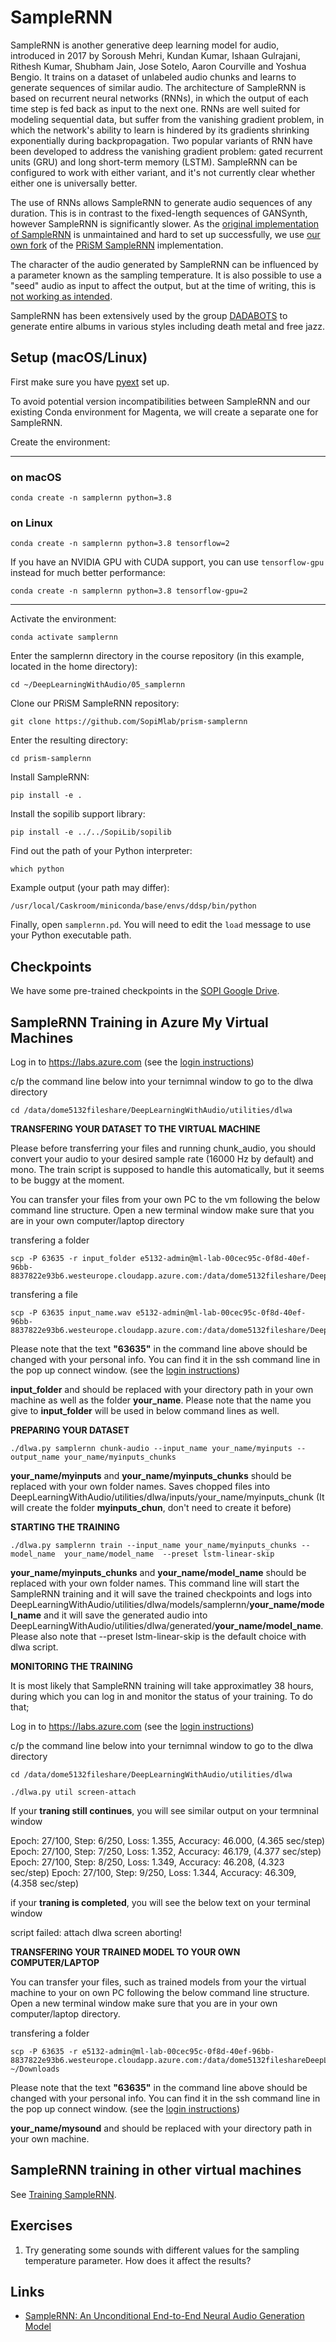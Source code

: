 # SampleRNN

SampleRNN is another generative deep learning model for audio, introduced in 2017 by Soroush Mehri, Kundan Kumar, Ishaan Gulrajani, Rithesh Kumar, Shubham Jain, Jose Sotelo, Aaron Courville and Yoshua Bengio. It trains on a dataset of unlabeled audio chunks and learns to generate sequences of similar audio. The architecture of SampleRNN is based on recurrent neural networks (RNNs), in which the output of each time step is fed back as input to the next one. RNNs are well suited for modeling sequential data, but suffer from the vanishing gradient problem, in which the network's ability to learn is hindered by its gradients shrinking exponentially during backpropagation. Two popular variants of RNN have been developed to address the vanishing gradient problem: gated recurrent units (GRU) and long short-term memory (LSTM). SampleRNN can be configured to work with either variant, and it's not currently clear whether either one is universally better.

The use of RNNs allows SampleRNN to generate audio sequences of any duration. This is in contrast to the fixed-length sequences of GANSynth, however SampleRNN is significantly slower. As the [original implementation of SampleRNN](https://github.com/soroushmehr/sampleRNN_ICLR2017) is unmaintained and hard to set up successfully, we use [our own fork](https://github.com/SopiMlab/prism-samplernn/) of the [PRiSM SampleRNN](https://github.com/rncm-prism/prism-samplernn/) implementation.

The character of the audio generated by SampleRNN can be influenced by a parameter known as the sampling temperature. It is also possible to use a "seed" audio as input to affect the output, but at the time of writing, this is [not working as intended](https://github.com/rncm-prism/prism-samplernn/issues/9#issuecomment-760905603).

SampleRNN has been extensively used by the group [DADABOTS](https://dadabots.com) to generate entire albums in various styles including death metal and free jazz.

## Setup (macOS/Linux)

First make sure you have [pyext](../utilities/pyext-setup/) set up.

To avoid potential version incompatibilities between SampleRNN and our existing Conda environment for Magenta, we will create a separate one for SampleRNN.

Create the environment:

----

### on macOS

```
conda create -n samplernn python=3.8
```

### on Linux

```
conda create -n samplernn python=3.8 tensorflow=2
```

If you have an NVIDIA GPU with CUDA support, you can use `tensorflow-gpu` instead for much better performance:

```
conda create -n samplernn python=3.8 tensorflow-gpu=2
```

----

Activate the environment:

```
conda activate samplernn
```

Enter the samplernn directory in the course repository (in this example, located in the home directory):

```
cd ~/DeepLearningWithAudio/05_samplernn
```

Clone our PRiSM SampleRNN repository:

```
git clone https://github.com/SopiMlab/prism-samplernn
```

Enter the resulting directory:

```
cd prism-samplernn
```

Install SampleRNN:

```
pip install -e .
```

Install the sopilib support library:

```
pip install -e ../../SopiLib/sopilib
```

Find out the path of your Python interpreter:

```
which python
```

Example output (your path may differ):

```
/usr/local/Caskroom/miniconda/base/envs/ddsp/bin/python
```

Finally, open `samplernn.pd`. You will need to edit the `load` message to use your Python executable path.

## Checkpoints

We have some pre-trained checkpoints in the [SOPI Google Drive](https://drive.google.com/drive/folders/1yoJhvr2UY0ID3AP6jumUItJJGSkiBEg_).


## SampleRNN Training in Azure My Virtual Machines

Log in to  https://labs.azure.com
(see the  [login instructions](https://github.com/SopiMlab/DeepLearningWithAudio/blob/master/00_introduction/))

c/p the command line below into your ternimnal window to go to the dlwa directory

```
cd /data/dome5132fileshare/DeepLearningWithAudio/utilities/dlwa

```



**TRANSFERING YOUR DATASET TO THE VIRTUAL MACHINE**

Please  before transferring your files and running chunk_audio, you should convert your audio to your desired sample rate (16000 Hz by default) and mono. The train script is supposed to handle this automatically, but it seems to be buggy at the moment.

You can transfer your files from your own PC to the vm following the below command line structure. Open a new terminal window make sure that you are in your own computer/laptop directory

transfering a folder

```
scp -P 63635 -r input_folder e5132-admin@ml-lab-00cec95c-0f8d-40ef-96bb-8837822e93b6.westeurope.cloudapp.azure.com:/data/dome5132fileshare/DeepLearningWithAudio/utilities/dlwa/inputs/your_name 

```
transfering a file
```
scp -P 63635 input_name.wav e5132-admin@ml-lab-00cec95c-0f8d-40ef-96bb-8837822e93b6.westeurope.cloudapp.azure.com:/data/dome5132fileshare/DeepLearningWithAudio/utilities/dlwa/inputs/your_name

```
Please note that the text **"63635"** in the command line above should be changed with your personal info. You can find it in the ssh command line in the pop up connect window. (see the  [login instructions](https://github.com/SopiMlab/DeepLearningWithAudio/blob/master/00_introduction/))

**input_folder** and should be replaced with your directory path in your own machine as well as the folder **your_name**. Please note that the name you give to **input_folder** will be used in below command lines as well.



**PREPARING YOUR DATASET**

```
./dlwa.py samplernn chunk-audio --input_name your_name/myinputs --output_name your_name/myinputs_chunks
```
**your_name/myinputs** and  **your_name/myinputs_chunks** should be replaced with your own folder names. Saves chopped files into DeepLearningWithAudio/utilities/dlwa/inputs/your_name/myinputs_chunk (It will create the folder **myinputs_chun**, don't need to create it before)



**STARTING THE TRAINING**

```
./dlwa.py samplernn train --input_name your_name/myinputs_chunks --model_name  your_name/model_name  --preset lstm-linear-skip
```
**your_name/myinputs_chunks** and  **your_name/model_name** should be replaced with your own folder names. This command line will start the SampleRNN training and it will save the trained checkpoints and logs into DeepLearningWithAudio/utilities/dlwa/models/samplernn/**your_name/model_name** and it will save the generated audio into DeepLearningWithAudio/utilities/dlwa/generated/**your_name/model_name**. Please also note that --preset lstm-linear-skip is the default choice with dlwa script.



**MONITORING THE TRAINING**

It is most likely that SampleRNN training will take approximatley 38 hours, during which you can log in and monitor the status of your training. To do that;

Log in to  https://labs.azure.com
(see the  [login instructions](https://github.com/SopiMlab/DeepLearningWithAudio/blob/master/00_introduction/))

c/p the command line below into your ternimnal window to go to the dlwa directory

```
cd /data/dome5132fileshare/DeepLearningWithAudio/utilities/dlwa

```

```
./dlwa.py util screen-attach

```

If your **traning still continues**, you will see similar output on your termninal window

Epoch: 27/100, Step: 6/250, Loss: 1.355, Accuracy: 46.000, (4.365 sec/step)
Epoch: 27/100, Step: 7/250, Loss: 1.352, Accuracy: 46.179, (4.377 sec/step)
Epoch: 27/100, Step: 8/250, Loss: 1.349, Accuracy: 46.208, (4.323 sec/step)
Epoch: 27/100, Step: 9/250, Loss: 1.344, Accuracy: 46.309, (4.358 sec/step)


if your **traning is completed**, you will see the below text on your terminal window

script failed: attach dlwa screen
aborting! 



**TRANSFERING YOUR TRAINED MODEL TO YOUR OWN COMPUTER/LAPTOP**

You can transfer your files, such as trained models from your the virtual machine to your on own PC  following the below command line structure. Open a new terminal window make sure that you are in your own computer/laptop directory.

transfering a folder

```
scp -P 63635 -r e5132-admin@ml-lab-00cec95c-0f8d-40ef-96bb-8837822e93b6.westeurope.cloudapp.azure.com:/data/dome5132fileshareDeepLearningWithAudio/utilities/dlwa/models/samplernn/your_name/model_name ~/Downloads

```

Please note that the text **"63635"** in the command line above should be changed with your personal info. You can find it in the ssh command line in the pop up connect window. (see the  [login instructions](https://github.com/SopiMlab/DeepLearningWithAudio/blob/master/00_introduction/))

**your_name/mysound** and should be replaced with your directory path in your own machine. 




## SampleRNN training in other virtual machines

See [Training SampleRNN](training.md).


## Exercises

1. Try generating some sounds with different values for the sampling temperature parameter. How does it affect the results?

## Links

- [SampleRNN: An Unconditional End-to-End Neural Audio Generation Model](https://arxiv.org/abs/1612.07837)
